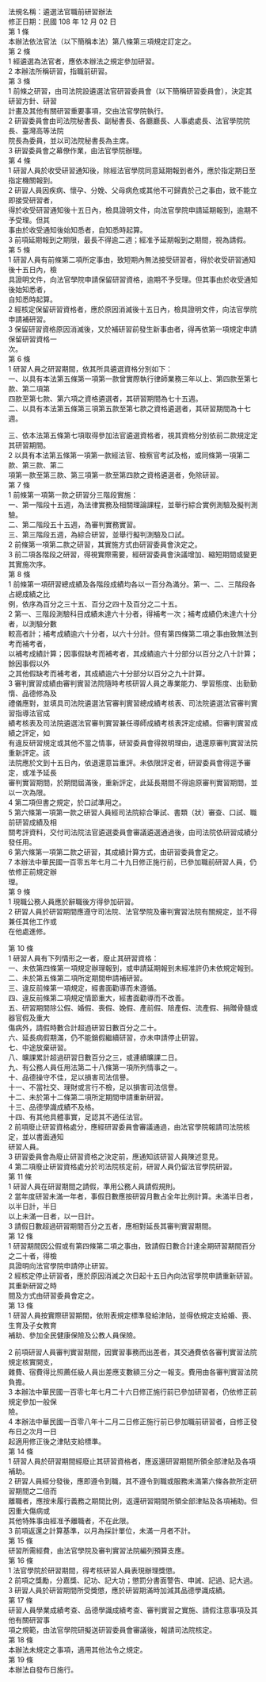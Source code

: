 法規名稱：遴選法官職前研習辦法  
修正日期：民國 108 年 12 月 02 日  
第 1 條  
本辦法依法官法（以下簡稱本法）第八條第三項規定訂定之。  
第 2 條  
1 經遴選為法官者，應依本辦法之規定參加研習。  
2 本辦法所稱研習，指職前研習。  
第 3 條  
1 前條之研習，由司法院設遴選法官研習委員會（以下簡稱研習委員會），決定其研習方針、研習  
計畫及其他有關研習重要事項，交由法官學院執行。  
2 研習委員會由司法院秘書長、副秘書長、各廳廳長、人事處處長、法官學院院長、臺灣高等法院  
院長為委員，並以司法院秘書長為主席。  
3 研習委員會之幕僚作業，由法官學院辦理。  
第 4 條  
1 研習人員於收受研習通知後，除經法官學院同意延期報到者外，應於指定期日至指定機關報到。  
2 研習人員因疾病、懷孕、分娩、父母病危或其他不可歸責於己之事由，致不能立即接受研習者，  
得於收受研習通知後十五日內，檢具證明文件，向法官學院申請延期報到，逾期不予受理。但其  
事由於收受通知後始知悉者，自知悉時起算。  
3 前項延期報到之期限，最長不得逾二週；經准予延期報到之期間，視為請假。  
第 5 條  
1 研習人員有前條第二項所定事由，致短期內無法接受研習者，得於收受研習通知後十五日內，檢  
具證明文件，向法官學院申請保留研習資格，逾期不予受理。但其事由於收受通知後始知悉者，  
自知悉時起算。  
2 經核定保留研習資格者，應於原因消滅後十五日內，檢具證明文件，向法官學院申請補研習。  
3 保留研習資格原因消滅後，又於補研習前發生新事由者，得再依第一項規定申請保留研習資格一  
次。  
第 6 條  
1 研習人員之研習期間，依其所具遴選資格分別如下：  
一、以具有本法第五條第一項第一款曾實際執行律師業務三年以上、第四款至第七款、第二項第  
四款至第七款、第六項之資格遴選者，其研習期間為七十五週。  
二、以具有本法第五條第三項第五款至第七款之資格遴選者，其研習期間為十七週。  


三、依本法第五條第七項取得參加法官遴選資格者，視其資格分別依前二款規定定其研習期間。  
2 以具有本法第五條第一項第一款經法官、檢察官考試及格，或同條第一項第二款、第三款、第二  
項第一款至第三款、第三項第一款至第四款之資格遴選者，免除研習。  
第 7 條  
1 前條第一項第一款之研習分三階段實施：  
一、第一階段十五週，為法律實務及相關理論課程，並舉行綜合實例測驗及擬判測驗。  
二、第二階段五十五週，為審判實務實習。  
三、第三階段五週，為綜合研習，並舉行擬判測驗及口試。  
2 前條第一項第二款之研習，其實施方式由研習委員會決定之。  
3 前二項各階段之研習，得視實際需要，經研習委員會決議增加、縮短期間或變更其實施次序。  
第 8 條  
1 前條第一項研習總成績及各階段成績均各以一百分為滿分。第一、二、三階段各占總成績之比  
例，依序為百分之三十五、百分之四十及百分之二十五。  
2 第一、三階段測驗科目成績未達六十分者，得補考一次；補考成績仍未達六十分者，以測驗分數  
較高者計；補考成績逾六十分者，以六十分計。但有第四條第二項之事由致無法到考而補考者，  
以補考成績計算；因事假缺考而補考者，其成績逾六十分部分以百分之八十計算；餘因事假以外  
之其他假缺考而補考者，其成績逾六十分部分以百分之九十計算。  
3 審判實習成績由審判實習法院隨時考核研習人員之專業能力、學習態度、出勤勤惰、品德修為及  
禮儀應對，並填具司法院遴選法官審判實習總成績考核表、司法院遴選法官審判實習指導法官成  
績考核表及司法院遴選法官審判實習兼任導師成績考核表評定成績。但審判實習成績之評定，如  
有違反研習規定或其他不當之情事，研習委員會得敘明理由，退還原審判實習法院重新評定。該  
法院應於文到十五日內，依退還意旨重評。未依限評定者，研習委員會得逕予審定，或准予延長  
審判實習期間，於期間屆滿後，重新評定，此延長期間不得逾原審判實習期間，並以一次為限。  
4 第二項但書之規定，於口試準用之。  
5 第六條第一項第一款之研習人員經司法院綜合筆試、書類（狀）審查、口試、職前研習成績及相  
關考評資料，交付司法院法官遴選委員會審議遴選通過後，由司法院依研習成績分發任用。  
6 第六條第一項第二款之研習，其成績計算方式，由研習委員會定之。  
7 本辦法中華民國一百零五年七月二十九日修正施行前，已參加職前研習人員，仍依修正前規定辦  
理。  
第 9 條  
1 現職公務人員應於辭職後方得參加研習。  
2 研習人員於研習期間應遵守司法院、法官學院及審判實習法院有關規定，並不得兼任其他工作或  
在他處進修。  


第 10 條  
1 研習人員有下列情形之一者，廢止其研習資格：  
一、未依第四條第一項規定辦理報到，或申請延期報到未經准許仍未依規定報到。  
二、未於第五條第二項所定期間申請補研習。  
三、違反前條第一項規定，經書面勸導而未遵循。  
四、違反前條第二項規定情節重大，經書面勸導而不改善。  
五、研習期間除公假、婚假、喪假、娩假、產前假、陪產假、流產假、捐贈骨髓或器官假及重大  
傷病外，請假時數合計超過研習日數百分之二十。  
六、延長病假期滿，仍不能銷假繼續研習，亦未申請停止研習。  
七、中途放棄研習。  
八、曠課累計超過研習日數百分之三，或連續曠課二日。  
九、有公務人員任用法第二十八條第一項所列情事之一。  
十、品德操守不佳，足以損害司法信譽。  
十一、不當社交、理財或言行不檢，足以損害司法信譽。  
十二、未於第十二條第二項所定期間申請重新研習。  
十三、品德學識成績不及格。  
十四、有其他具體事實，足認其不適任法官。  
2 前項廢止研習資格處分，應經研習委員會審議通過，由法官學院報請司法院核定，並以書面通知  
研習人員。  
3 研習委員會為廢止研習資格之決定前，應通知該研習人員陳述意見。  
4 第二項廢止研習資格處分於司法院核定前，研習人員仍留法官學院研習。  
第 11 條  
1 研習人員在研習期間之請假，準用公務人員請假規則。  
2 當年度研習未滿一年者，事假日數應按研習月數占全年比例計算。未滿半日者，以半日計，半日  
以上未滿一日者，以一日計。  
3 請假日數超過研習期間百分之五者，應相對延長其審判實習期間。  
第 12 條  
1 研習期間因公假或有第四條第二項之事由，致請假日數合計達全期研習期間百分之二十者，得檢  
具證明向法官學院申請停止研習。  
2 經核定停止研習者，應於原因消滅之次日起十五日內向法官學院申請重新研習。其重新研習之時  
間及方式由研習委員會定之。  
第 13 條  
1 研習人員按實際研習期間，依附表規定標準發給津貼，並得依規定支給婚、喪、生育及子女教育  
補助、參加全民健康保險及公教人員保險。  


2 前項研習人員審判實習期間，因實習事務而出差者，其交通費依各審判實習法院規定核實開支，  
雜費、宿費得比照薦任級人員出差應支數額三分之一報支。費用由各審判實習法院負擔。  
3 本辦法中華民國一百零七年七月二十六日修正施行前已參加研習者，仍依修正前規定參加一般保  
險。  
4 本辦法中華民國一百零八年十二月二日修正施行前已參加職前研習者，自修正發布日之次月一日  
起適用修正後之津貼支給標準。  
第 14 條  
1 研習人員於研習期間經廢止其研習資格者，應返還研習期間所領全部津貼及各項補助。  
2 研習人員經分發後，應即遵令到職，其不遵令到職或服務未滿第六條各款所定研習期間之二倍而  
離職者，應按未履行義務之期間比例，返還研習期間所領全部津貼及各項補助。但因重大傷病或  
其他特殊事由經准予離職者，不在此限。  
3 前項返還之計算基準，以月為採計單位，未滿一月者不計。  
第 15 條  
研習所需經費，由法官學院及審判實習法院編列預算支應。  
第 16 條  
1 法官學院於研習期間，得考核研習人員表現辦理獎懲。  
2 前項之獎勵，分嘉獎、記功、記大功；懲罰分書面警告、申誡、記過、記大過。  
3 研習人員於研習期間所受獎懲，應於研習期滿時加減其品德學識成績。  
第 17 條  
研習人員學業成績考查、品德學識成績考查、審判實習之實施、請假注意事項及其他有關研習事  
項之規範，由法官學院研擬送研習委員會審議後，報請司法院核定。  
第 18 條  
本辦法未規定之事項，適用其他法令之規定。  
第 19 條  
本辦法自發布日施行。  


